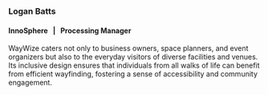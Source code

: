 ### Logan Batts

#### InnoSphere &nbsp; | &nbsp; Processing Manager

WayWize caters not only to business owners, space planners, and event organizers but also to the everyday visitors of diverse facilities and venues. Its inclusive design ensures that individuals from all walks of life can benefit from efficient wayfinding, fostering a sense of accessibility and community engagement.